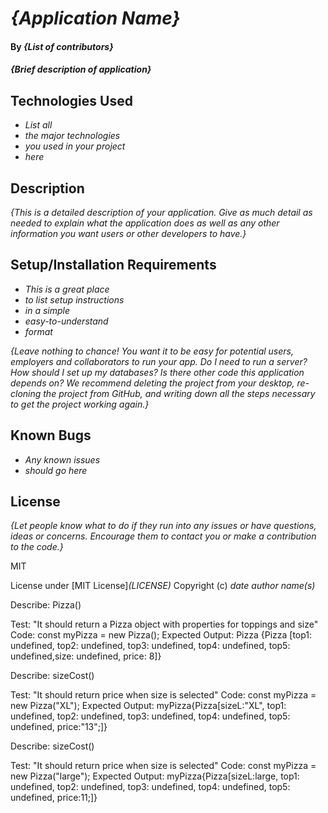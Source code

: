 # _{Application Name}_

#### By _**{List of contributors}**_

#### _{Brief description of application}_

## Technologies Used

* _List all_
* _the major technologies_
* _you used in your project_
* _here_

## Description

_{This is a detailed description of your application. Give as much detail as needed to explain what the application does as well as any other information you want users or other developers to have.}_

## Setup/Installation Requirements

* _This is a great place_
* _to list setup instructions_
* _in a simple_
* _easy-to-understand_
* _format_

_{Leave nothing to chance! You want it to be easy for potential users, employers and collaborators to run your app. Do I need to run a server? How should I set up my databases? Is there other code this application depends on? We recommend deleting the project from your desktop, re-cloning the project from GitHub, and writing down all the steps necessary to get the project working again.}_

## Known Bugs

* _Any known issues_
* _should go here_

## License

_{Let people know what to do if they run into any issues or have questions, ideas or concerns.  Encourage them to contact you or make a contribution to the code.}_

MIT

License under [MIT License]_(LICENSE)_
Copyright (c) _date_ _author name(s)_




Describe: Pizza()

Test: "It should return a Pizza object with properties for toppings and size"
Code: const myPizza = new Pizza();
Expected Output: Pizza {Pizza [top1: undefined, top2: undefined, top3: undefined, top4: undefined, top5: undefined,size: undefined, price: 8]}

Describe: sizeCost()

Test: "It should return price when size is selected"
Code: const myPizza = new Pizza("XL");
Expected Output: myPizza{Pizza[sizeL:"XL", top1: undefined, top2: undefined, top3: undefined, top4: undefined, top5: undefined, price:"13";]}

Describe: sizeCost()

Test: "It should return price when size is selected"
Code: const myPizza = new Pizza("large");
Expected Output: myPizza{Pizza[sizeL:large, top1: undefined, top2: undefined, top3: undefined, top4: undefined, top5: undefined, price:11;]}
